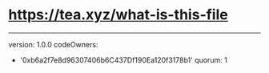 # https://tea.xyz/what-is-this-file
---
version: 1.0.0
codeOwners:
  - '0xb6a2f7e8d96307406b6C437Df190Ea120f3178b1'
quorum: 1
